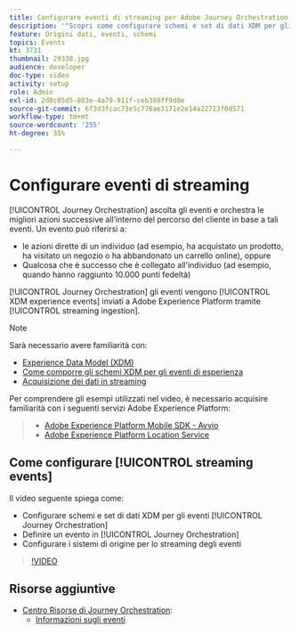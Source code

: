 ```yaml
---
title: Configurare eventi di streaming per Adobe Journey Orchestration
description: '"Scopri come configurare schemi e set di dati XDM per gli eventi di Journey Orchestration, definire un evento in Journey Orchestration e configurare i sistemi sorgente per lo streaming degli eventi"'
feature: Origini dati, eventi, schemi
topics: Events
kt: 3731
thumbnail: 29338.jpg
audience: developer
doc-type: video
activity: setup
role: Admin
exl-id: 2d0c05d5-803e-4a79-911f-ceb380ff9d0e
source-git-commit: 6f3d3fcac73e5c770ae3171e2e14a22713f0d571
workflow-type: tm+mt
source-wordcount: '255'
ht-degree: 35%

---
```


# Configurare eventi di streaming

[!UICONTROL Journey Orchestration] ascolta gli eventi e orchestra le migliori azioni successive all’interno del percorso del cliente in base a tali eventi. Un evento può riferirsi a:

* le azioni dirette di un individuo (ad esempio, ha acquistato un prodotto, ha visitato un negozio o ha abbandonato un carrello online), oppure
* Qualcosa che è successo che è collegato all&#39;individuo (ad esempio, quando hanno raggiunto 10.000 punti fedeltà)

[!UICONTROL Journey Orchestration] gli eventi vengono  [!UICONTROL XDM experience events] inviati a Adobe Experience Platform tramite  [!UICONTROL streaming ingestion].

>[!NOTE]
>
>Sarà necessario avere familiarità con:
>
>* [Experience Data Model (XDM)](https://docs.adobe.com/content/help/it-IT/platform-learn/tutorials/schemas/understanding-the-xdm-system-and-experience-data-model.html)
>* [Come comporre gli schemi XDM per gli eventi di esperienza](https://docs.adobe.com/content/help/it-IT/platform-learn/tutorials/schemas/create-your-first-schema-with-out-of-the-box-components.html)
>* [Acquisizione dei dati in streaming](https://docs.adobe.com/content/help/en/platform-learn/tutorials/data-ingestion/understanding-streaming-ingestion.html)
>
>
Per comprendere gli esempi utilizzati nel video, è necessario acquisire familiarità con i seguenti servizi Adobe Experience Platform:
>
>* [Adobe Experience Platform Mobile SDK - Avvio](https://docs.adobe.com/content/help/it-IT/core-services-learn/tutorials/launch-mobile/understanding-the-mobile-sdks.html)
>* [Adobe Experience Platform Location Service](https://docs.adobe.com/content/help/it-IT/places/using/home.html)


## Come configurare [!UICONTROL streaming events]

Il video seguente spiega come:

* Configurare schemi e set di dati XDM per gli eventi [!UICONTROL Journey Orchestration]
* Definire un evento in [!UICONTROL Journey Orchestration]
* Configurare i sistemi di origine per lo streaming degli eventi

>[!VIDEO](https://video.tv.adobe.com/v/29338?quality=12)

## Risorse aggiuntive

* [Centro Risorse di Journey Orchestration](https://docs.adobe.com/content/help/it-IT/journeys/using/journey-orchestration-home.html):
   * [Informazioni sugli eventi](https://docs.adobe.com/content/help/en/journeys/using/events-journeys/about-events.html)
